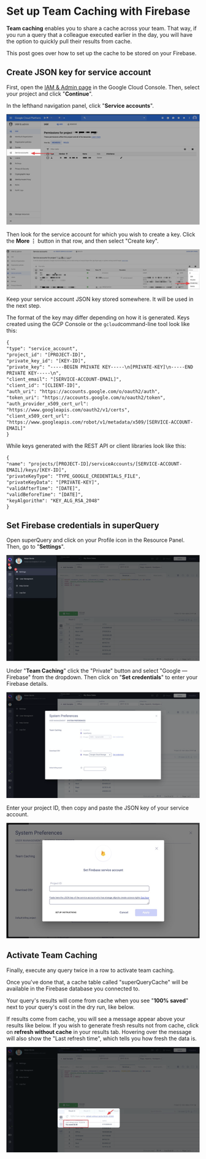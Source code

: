 # Set up Team Caching with Firebase

**Team caching** enables you to share a cache across your team. That way, if you run a query that a colleague executed earlier in the day, you will have the option to quickly pull their results from cache.

This post goes over how to set up the cache to be stored on your Firebase.

## Create JSON key for service account

First, open the [IAM & Admin page](https://console.cloud.google.com/project/\_/iam-admin?\_ga=2.255639179.-2078623115.1529931311) in the Google Cloud Console. Then, select your project and click "**Continue**".

In the lefthand navigation panel, click "**Service accounts**".

<!-- markdownlint-disable-next-line -->
![](<../.gitbook/assets/image (102).png>)

Then look for the service account for which you wish to create a key. Click the **More &vellip;** button in that row, and then select "Create key".

<!-- markdownlint-disable-next-line -->
![](<../.gitbook/assets/image (103).png>)

Keep your service account JSON key stored somewhere. It will be used in the next step.

The format of the key may differ depending on how it is generated. Keys created using the GCP Console or the `gcloud`command-line tool look like this:

```
{
"type": "service_account",
"project_id": "[PROJECT-ID]",
"private_key_id": "[KEY-ID]",
"private_key": "-----BEGIN PRIVATE KEY-----\n[PRIVATE-KEY]\n-----END PRIVATE KEY-----\n",
"client_email": "[SERVICE-ACCOUNT-EMAIL]",
"client_id": "[CLIENT-ID]",
"auth_uri": "https://accounts.google.com/o/oauth2/auth",
"token_uri": "https://accounts.google.com/o/oauth2/token",
"auth_provider_x509_cert_url": "https://www.googleapis.com/oauth2/v1/certs",
"client_x509_cert_url": "https://www.googleapis.com/robot/v1/metadata/x509/[SERVICE-ACCOUNT-EMAIL]"
}
```

While keys generated with the REST API or client libraries look like this:

```
{
"name": "projects/[PROJECT-ID]/serviceAccounts/[SERVICE-ACCOUNT-EMAIL]/keys/[KEY-ID]",
"privateKeyType": "TYPE_GOOGLE_CREDENTIALS_FILE",
"privateKeyData": "[PRIVATE-KEY]",
"validAfterTime": "[DATE]",
"validBeforeTime": "[DATE]",
"keyAlgorithm": "KEY_ALG_RSA_2048"
}
```

## Set Firebase credentials in superQuery

Open superQuery and click on your Profile icon in the Resource Panel. Then, go to "**Settings**".

<!-- markdownlint-disable-next-line -->
![](<../.gitbook/assets/image (98).png>)

Under "**Team Caching**" click the "Private" button and select "Google &mdash; Firebase" from the dropdown. Then click on "**Set credentials**" to enter your Firebase details.

<!-- markdownlint-disable-next-line -->
![](<../.gitbook/assets/image (99).png>)

Enter your project ID, then copy and paste the JSON key of your service account.

<!-- markdownlint-disable-next-line -->
![](<../.gitbook/assets/image (104).png>)

## Activate Team Caching

Finally, execute any query twice in a row to activate team caching.

Once you've done that, a cache table called "superQueryCache" will be available in the Firebase database you connected to.

Your query's results will come from cache when you see "**100% saved**" next to your query's cost in the dry run, like below.

If results come from cache, you will see a message appear above your results like below. If you wish to generate fresh results not from cache, click on **refresh without cache** in your results tab. Hovering over the message will also show the "Last refresh time", which tells you how fresh the data is.

<!-- markdownlint-disable-next-line -->
![](<../.gitbook/assets/image (105).png>)
